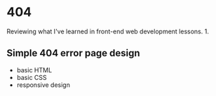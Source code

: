 # 404

Reviewing what I've learned in front-end web development lessons. 1.

## Simple 404 error page design

- basic HTML
- basic CSS
- responsive design
